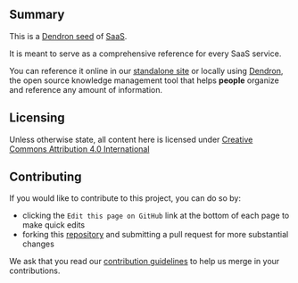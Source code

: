 ## Summary

This is a [Dendron seed](https://wiki.dendron.so/notes/6ff8cbb6-e4b8-449b-a967-277b76e4ecef.html) of [SaaS](https://en.wikipedia.org/wiki/Software_as_a_service).

It is meant to serve as a comprehensive reference for every SaaS service. 

You can reference it online in our [standalone site](https://saas.dendron.so) or locally using [Dendron](https://dendron.so), the open source knowledge management tool that helps **people** organize and reference any amount of information. 

## Licensing

Unless otherwise state, all content here is licensed under [Creative Commons Attribution 4.0 International](https://github.com/dendronhq/seed.services/blob/main/LICENSE.md#L1:L1)

## Contributing

If you would like to contribute to this project, you can do so by:

- clicking the `Edit this page on GitHub` link at the bottom of each page to make quick edits 
- forking this [repository](https://github.com/dendronhq/seed.services) and submitting a pull request for more substantial changes

We ask that you read our [contribution guidelines](TODO) to help us merge in your contributions.
